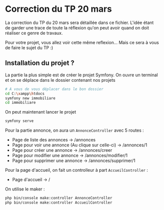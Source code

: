 # Correction du TP 20 mars

La correction du TP du 20 mars sera détaillée dans ce fichier. L'idée étant de garder une trace de toute la réflexion qu'on peut avoir quand on doit réaliser ce genre de travaux.

Pour votre projet, vous allez voir cette même reflexion... Mais ce sera à vous de faire le sujet du TP :)

## Installation du projet ?

La partie la plus simple est de créer le projet Symfony. On ouvre un terminal et on se déplace dans le dossier contenant nos projets

```bash
# A vous de vous déplacer dans le bon dossier
cd C:\xampp\htdocs
symfony new immobiliare
cd immobiliare
```

On peut maintenant lancer le projet

```bash
symfony serve
```

Pour la partie annonce, on aura un ```AnnonceController``` avec 5 routes :

- Page de liste des annonces -> /annonces
- Page pour voir une annonce (Au clique sur celle-ci) -> /annonces/1
- Page pour créer une annonce -> /annonces/creer
- Page pour modifier une annonce -> /annonces/modifier/1
- Page pour supprimer une annonce -> /annonces/supprimer/1

Pour la page d'accueil, on fait un controlleur à part ```AccueilController``` :

- Page d'accueil -> /

On utilise le maker :

```bash
php bin/console make:controller AnnonceController
php bin/console make:controller AccueilController
```

